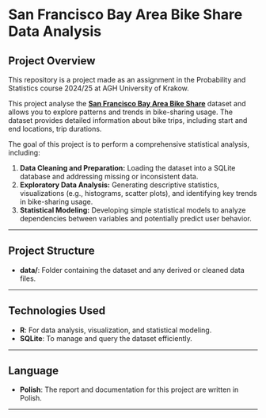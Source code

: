 # San Francisco Bay Area Bike Share Data Analysis

## Project Overview

This repository is a project made as an assignment in the Probability and Statistics course 2024/25 at AGH University of Krakow.

This project analyse the [**San Francisco Bay Area Bike Share**](https://www.kaggle.com/datasets/benhamner/sf-bay-area-bike-share) dataset and allows you to explore patterns and trends in bike-sharing usage. The dataset provides detailed information about bike trips, including start and end locations, trip durations.

The goal of this project is to perform a comprehensive statistical analysis, including:

1. **Data Cleaning and Preparation:** Loading the dataset into a SQLite database and addressing missing or inconsistent data.
2. **Exploratory Data Analysis:** Generating descriptive statistics, visualizations (e.g., histograms, scatter plots), and identifying key trends in bike-sharing usage.
3. **Statistical Modeling:** Developing simple statistical models to analyze dependencies between variables and potentially predict user behavior.

---

## Project Structure

- **data/**: Folder containing the dataset and any derived or cleaned data files.

---

## Technologies Used

- **R**: For data analysis, visualization, and statistical modeling.
- **SQLite**: To manage and query the dataset efficiently.

---

## Language

- **Polish**: The report and documentation for this project are written in Polish.

---
